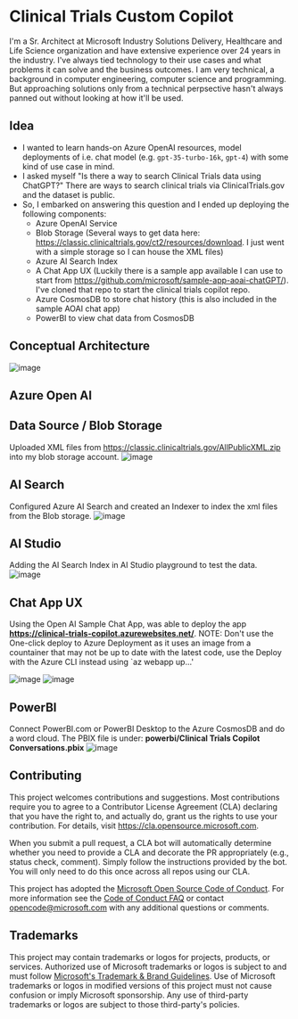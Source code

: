 # Clinical Trials Custom Copilot

I'm a Sr. Architect at Microsoft Industry Solutions Delivery, Healthcare and Life Science organization and have extensive experience over 24 years in the industry. I've always tied technology to their use cases and what problems it can solve and the business outcomes. I am very technical, a background in computer engineering, computer science and programming. But approaching solutions only from a technical perpsective hasn't always panned out without looking at how it'll be used.

## Idea
- I wanted to learn hands-on Azure OpenAI resources, model deployments of i.e. chat model (e.g. `gpt-35-turbo-16k`, `gpt-4`) with some kind of use case in mind.
- I asked myself "Is there a way to search Clinical Trials data using ChatGPT?" There are ways to search clinical trials via ClinicalTrials.gov and the dataset is public.
- So, I embarked on answering this question and I ended up deploying the following components:
  - Azure OpenAI Service
  - Blob Storage (Several ways to get data here: https://classic.clinicaltrials.gov/ct2/resources/download. I just went with a simple storage so I can house the XML files)
  - Azure AI Search Index
  - A Chat App UX (Luckily there is a sample app available I can use to start from https://github.com/microsoft/sample-app-aoai-chatGPT/). I've cloned that repo to start the clinical trials copilot repo.
  - Azure CosmosDB to store chat history (this is also included in the sample AOAI chat app)
  - PowerBI to view chat data from CosmosDB

## Conceptual Architecture
![image](https://github.com/dondinulos/clinical-trials-copilot/assets/10526770/528bd438-b1a5-4fa0-af22-2a15ba8aba2c)



## Azure Open AI

## Data Source / Blob Storage
Uploaded XML files from https://classic.clinicaltrials.gov/AllPublicXML.zip into my blob storage account.
![image](https://github.com/dondinulos/clinical-trials-copilot/assets/10526770/ecd7a275-95ee-4c04-a152-51db513a1a5b)


## AI Search
Configured Azure AI Search and created an Indexer to index the xml files from the Blob storage.
![image](https://github.com/dondinulos/clinical-trials-copilot/assets/10526770/ebc10584-bf17-4a30-ab59-21b72e7ee498)


## AI Studio
Adding the AI Search Index in AI Studio playground to test the data.
![image](https://github.com/dondinulos/clinical-trials-copilot/assets/10526770/d639cf1a-8823-4921-a9d0-e2c3c982bcd3)


## Chat App UX
Using the Open AI Sample Chat App, was able to deploy the app **https://clinical-trials-copilot.azurewebsites.net/**. NOTE: Don't use the One-click deploy to Azure Deployment as it uses an image from a countainer that may not be up to date with the latest code, use the Deploy with the Azure CLI instead using `az webapp up...'

![image](https://github.com/dondinulos/clinical-trials-copilot/assets/10526770/fc4ae921-61ac-4062-8202-b7a0448f5dbb)
![image](https://github.com/dondinulos/clinical-trials-copilot/assets/10526770/78545c5e-acca-477c-adc7-5bc2c33238cf)


## PowerBI
Connect PowerBI.com or PowerBI Desktop to the Azure CosmosDB and do a word cloud. The PBIX file is under: **powerbi/Clinical Trials Copilot Conversations.pbix**
![image](https://github.com/dondinulos/clinical-trials-copilot/assets/10526770/0b6617f8-b369-4cca-ac0f-ea4276212b7d)



## Contributing

This project welcomes contributions and suggestions.  Most contributions require you to agree to a
Contributor License Agreement (CLA) declaring that you have the right to, and actually do, grant us
the rights to use your contribution. For details, visit https://cla.opensource.microsoft.com.

When you submit a pull request, a CLA bot will automatically determine whether you need to provide
a CLA and decorate the PR appropriately (e.g., status check, comment). Simply follow the instructions
provided by the bot. You will only need to do this once across all repos using our CLA.

This project has adopted the [Microsoft Open Source Code of Conduct](https://opensource.microsoft.com/codeofconduct/).
For more information see the [Code of Conduct FAQ](https://opensource.microsoft.com/codeofconduct/faq/) or
contact [opencode@microsoft.com](mailto:opencode@microsoft.com) with any additional questions or comments.

## Trademarks

This project may contain trademarks or logos for projects, products, or services. Authorized use of Microsoft 
trademarks or logos is subject to and must follow 
[Microsoft's Trademark & Brand Guidelines](https://www.microsoft.com/en-us/legal/intellectualproperty/trademarks/usage/general).
Use of Microsoft trademarks or logos in modified versions of this project must not cause confusion or imply Microsoft sponsorship.
Any use of third-party trademarks or logos are subject to those third-party's policies.
